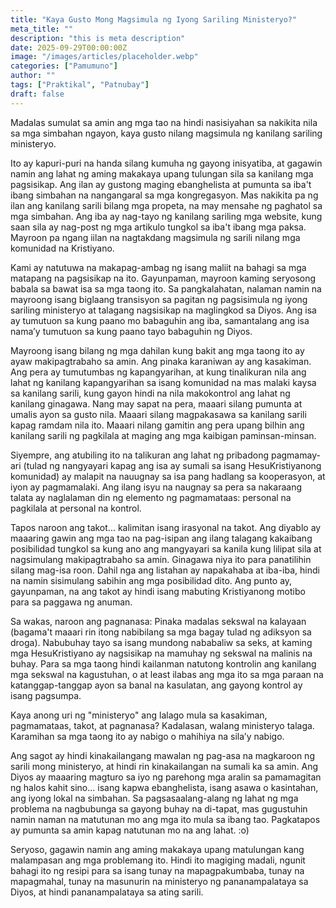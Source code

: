 ```yaml
---
title: "Kaya Gusto Mong Magsimula ng Iyong Sariling Ministeryo?"
meta_title: ""
description: "this is meta description"
date: 2025-09-29T00:00:00Z
image: "/images/articles/placeholder.webp"
categories: ["Pamumuno"]
author: ""
tags: ["Praktikal", "Patnubay"]
draft: false
---
```


Madalas sumulat sa amin ang mga tao na hindi nasisiyahan sa nakikita nila sa mga simbahan ngayon, kaya gusto nilang magsimula ng kanilang sariling ministeryo.  
  
Ito ay kapuri-puri na handa silang kumuha ng gayong inisyatiba, at gagawin namin ang lahat ng aming makakaya upang tulungan sila sa kanilang mga pagsisikap. Ang ilan ay gustong maging ebanghelista at pumunta sa iba't ibang simbahan na nangangaral sa mga kongregasyon. Mas nakikita pa ng ilan ang kanilang sarili bilang mga propeta, na may mensahe ng paghatol sa mga simbahan. Ang iba ay nag-tayo ng kanilang sariling mga website, kung saan sila ay nag-post ng mga artikulo tungkol sa iba't ibang mga paksa. Mayroon pa ngang iilan na nagtakdang magsimula ng sarili nilang mga komunidad na Kristiyano.  
  
Kami ay natutuwa na makapag-ambag ng isang maliit na bahagi sa mga matapang na pagsisikap na ito. Gayunpaman, mayroon kaming seryosong babala sa bawat isa sa mga taong ito. Sa pangkalahatan, nalaman namin na mayroong isang biglaang transisyon sa pagitan ng pagsisimula ng iyong sariling ministeryo at talagang nagsisikap na maglingkod sa Diyos. Ang isa ay tumutuon sa kung paano mo babaguhin ang iba, samantalang ang isa nama’y tumutuon sa kung paano tayo babaguhin ng Diyos.  
  
Mayroong isang bilang ng mga dahilan kung bakit ang mga taong ito ay ayaw makipagtrabaho sa amin. Ang pinaka karaniwan ay ang kasakiman. Ang pera ay tumutumbas ng kapangyarihan, at kung tinalikuran nila ang lahat ng kanilang kapangyarihan sa isang komunidad na mas malaki kaysa sa kanilang sarili, kung gayon hindi na nila makokontrol ang lahat ng kanilang ginagawa. Nang may sapat na pera, maaari silang pumunta at umalis ayon sa gusto nila. Maaari silang magpakasawa sa kanilang sarili kapag ramdam nila ito. Maaari nilang gamitin ang pera upang bilhin ang kanilang sarili ng pagkilala at maging ang mga kaibigan paminsan-minsan.  
  
Siyempre, ang atubiling ito na talikuran ang lahat ng pribadong pagmamay-ari (tulad ng nangyayari kapag ang isa ay sumali sa isang HesuKristiyanong komunidad) ay malapit na nauugnay sa isa pang hadlang sa kooperasyon, at iyon ay pagmamalaki. Ang ilang isyu na naugnay sa pera sa nakaraang talata ay naglalaman din ng elemento ng pagmamataas: personal na pagkilala at personal na kontrol.  
  
Tapos naroon ang takot... kalimitan isang irasyonal na takot. Ang diyablo ay maaaring gawin ang mga tao na pag-isipan ang ilang talagang kakaibang posibilidad tungkol sa kung ano ang mangyayari sa kanila kung lilipat sila at nagsimulang makipagtrabaho sa amin. Ginagawa niya ito para panatilihin silang mag-isa roon. Dahil nga ang listahan ay napakahaba at iba-iba, hindi na namin sisimulang sabihin ang mga posibilidad dito. Ang punto ay, gayunpaman, na ang takot ay hindi isang mabuting Kristiyanong motibo para sa paggawa ng anuman.  
  
Sa wakas, naroon ang pagnanasa: Pinaka madalas sekswal na kalayaan (bagama't maaari rin itong nabibilang sa mga bagay tulad ng adiksyon sa droga). Nabubuhay tayo sa isang mundong nababaliw sa seks, at kaming mga HesuKristiyano ay nagsisikap na mamuhay ng sekswal na malinis na buhay. Para sa mga taong hindi kailanman natutong kontrolin ang kanilang mga sekswal na kagustuhan, o at least ilabas ang mga ito sa mga paraan na katanggap-tanggap ayon sa banal na kasulatan, ang gayong kontrol ay isang pagsumpa.  
  
Kaya anong uri ng "ministeryo" ang lalago mula sa kasakiman, pagmamataas, takot, at pagnanasa? Kadalasan, walang ministeryo talaga. Karamihan sa mga taong ito ay nabigo o mahihiya na sila’y nabigo.  
  
Ang sagot ay hindi kinakailangang mawalan ng pag-asa na magkaroon ng sarili mong ministeryo, at hindi rin kinakailangan na sumali ka sa amin. Ang Diyos ay maaaring magturo sa iyo ng parehong mga aralin sa pamamagitan ng halos kahit sino... isang kapwa ebanghelista, isang asawa o kasintahan, ang iyong lokal na simbahan. Sa pagsasaalang-alang ng lahat ng mga problema na nagbubunga sa gayong buhay na di-tapat, mas gugustuhin namin naman na matutunan mo ang mga ito mula sa ibang tao. Pagkatapos ay pumunta sa amin kapag natutunan mo na ang lahat. :o)  
  
Seryoso, gagawin namin ang aming makakaya upang matulungan kang malampasan ang mga problemang ito. Hindi ito magiging madali, ngunit bahagi ito ng resipi para sa isang tunay na mapagpakumbaba, tunay na mapagmahal, tunay na masunurin na ministeryo ng pananampalataya sa Diyos, at hindi pananampalataya sa ating sarili.
